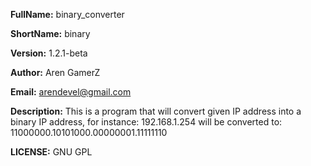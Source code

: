 **FullName:**  binary_converter

**ShortName:** binary

**Version:** 1.2.1-beta

**Author:** Aren GamerZ

**Email:** arendevel@gmail.com

**Description:**  This is a program that will convert given IP address into a binary IP address, for instance:
                  192.168.1.254 will be converted to: 11000000.10101000.00000001.11111110

**LICENSE:** GNU GPL
